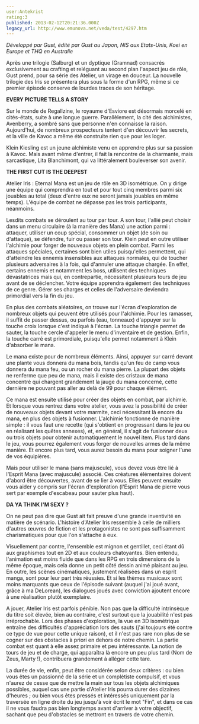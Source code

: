 ```yaml
---
user:Antekrist
rating:3
published: 2013-02-12T20:21:36.000Z
legacy_url: http://www.emunova.net/veda/test/4297.htm
---
```

_Développé par Gust, édité par Gust au Japon, NIS aux Etats-Unis, Koei en Europe et THQ en Australie_  

  

Après une trilogie (Salburg) et un dyptique (Gramnad) consacrés exclusivement au crafting et reléguant au second plan l'aspect jeu de rôle, Gust prend, pour sa série des Atelier, un virage en douceur. La nouvelle trilogie des Iris se présentera plus sous la forme d'un RPG, même si ce premier épisode conserve de lourdes traces de son héritage.  

  

**EVERY PICTURE TELLS A STORY**  

Sur le monde de Regallzine, le royaume d'Esviore est désormais morcelé en cités-états, suite à une longue guerre. Parallèlement, la cité des alchimistes, Avenberry, a sombré sans que personne n'en connaisse la raison. Aujourd'hui, de nombreux prospecteurs tentent d'en découvrir les secrets, et la ville de Kavoc a même été construite rien que pour les loger.  

Klein Kiesling est un jeune alchimiste venu en apprendre plus sur sa passion à Kavoc. Mais avant même d'entrer, il fait la rencontre de la charmante, mais sarcastique, Lita Blanchimont, qui va littéralement bouleverser son avenir.  

  

**THE FIRST CUT IS THE DEEPEST**  

Atelier Iris : Eternal Mana est un jeu de rôle en 3D isométrique. On y dirige une équipe qui comprendra en tout et pour tout cinq membres parmi six jouables au total (deux d'entre eux ne seront jamais jouables en même temps). L'équipe de combat ne dépasse pas les trois participants, néanmoins.  

Lesdits combats se déroulent au tour par tour. A son tour, l'allié peut choisir dans un menu circulaire (à la manière des Mana) une action parmi : attaquer, utiliser un coup spécial, consommer un objet (de soin ou d'attaque), se défendre, fuir ou passer son tour. Klein peut en outre utiliser l'alchimie pour forger de nouveaux objets en plein combat. Parmi les attaques spéciales, certaines sont bien utiles puisqu'elles permettent, qui d'atteindre les ennemis insensibles aux attaques normales, qui de toucher plusieurs adversaires à la fois, qui d'annuler une attaque chargée. En effet, certains ennemis et notamment les boss, utilisent des techniques dévastatrices mais qui, en contrepartie, nécessitent plusieurs tours de jeu avant de se déclencher. Votre équipe apprendra également des techniques de ce genre. Gérer ses charges et celles de l'adversaire deviendra primordial vers la fin du jeu.  

En plus des combats aléatoires, on trouve sur l'écran d'exploration de nombreux objets qui peuvent être utilisés pour l'alchimie. Pour les ramasser, il suffit de passer dessus, ou parfois (eau, tonneaux) d'appuyer sur la touche croix lorsque c'est indiqué à l'écran. La touche triangle permet de sauter, la touche cercle d'appeler le menu d'inventaire et de gestion. Enfin, la touche carré est primordiale, puisqu'elle permet notamment à Klein d'absorber le mana.  

Le mana existe pour de nombreux éléments. Ainsi, appuyer sur carré devant une plante vous donnera du mana bois, tandis qu'un feu de camp vous donnera du mana feu, ou un rocher du mana pierre. La plupart des objets ne renferme que peu de mana, mais il existe des cristaux de mana concentré qui chargent grandement la jauge du mana concerné, cette dernière ne pouvant pas aller au delà de 99 pour chaque élément.   

Ce mana est ensuite utilisé pour créer des objets en combat, par alchimie. Et lorsque vous rentrez dans votre atelier, vous avez la possibilité de créer de nouveaux objets devant votre marmite, ceci nécessitant là encore du mana, en plus des objets à fusionner. L'alchimie fonctionne de manière simple : il vous faut une recette (qui s'obtient en progressant dans le jeu ou en réalisant les quêtes annexes), et, en général, il s'agit de fusionner deux ou trois objets pour obtenir automatiquement le nouvel item. Plus tard dans le jeu, vous pourrez également vous forger de nouvelles armes de la même manière. Et encore plus tard, vous aurez besoin du mana pour soigner l'une de vos équipières.  

Mais pour utiliser le mana (sans majuscule), vous devez vous être lié à l'Esprit Mana (avec majuscule) associé. Ces créatures élémentaires doivent d'abord être découvertes, avant de se lier à vous. Elles peuvent ensuite vous aider y compris sur l'écran d'exploration (l'Esprit Mana de pierre vous sert par exemple d'escabeau pour sauter plus haut).  

  

**DA YA THINK I'M SEXY ?**  

On ne peut pas dire que Gust ait fait preuve d'une grande inventivité en matière de scénario. L'histoire d'Atelier Iris ressemble à celle de milliers d'autres œuvres de fiction et les protagonistes ne sont pas suffisamment charismatiques pour que l'on s'attache à eux.  

Visuellement par contre, l'ensemble est mignon et gentillet, ceci étant dû aux graphismes tout en 2D et aux couleurs chatoyantes. Bien entendu, l'animation est moins fluide que dans les RPG en trois dimensions de la même époque, mais cela donne un petit côté dessin animé plaisant au jeu. En outre, les scènes cinématiques, justement réalisées dans un esprit manga, sont pour leur part très réussies. Et si les thèmes musicaux sont moins marquants que ceux de l'épisode suivant (auquel j'ai joué avant, grâce à ma DeLorean), les dialogues joués avec conviction ajoutent encore à une réalisation plutôt exemplaire.  

A jouer, Atelier Iris est parfois pénible. Non pas que la difficulté intrinsèque du titre soit élevée, bien au contraire, c'est surtout que la jouabilité n'est pas irréprochable. Lors des phases d'exploration, la vue en 3D isométrique entraîne des difficultés d'appréciation lors des sauts (j'ai toujours été contre ce type de vue pour cette unique raison), et il n'est pas rare non plus de se cogner sur des obstacles à priori en dehors de notre chemin. La partie combat est quant à elle assez primaire et peu intéressante. La notion de tours de jeu et de charge, qui apparaîtra là encore un peu plus tard (Nom de Zeus, Marty !), contribuera grandement à alléger cette tare.  

La durée de vie, enfin, peut être considérée selon deux critères : ou bien vous êtes un passionné de la série et un complétiste compulsif, et vous n'aurez de cesse que de mettre la main sur tous les objets alchimiques possibles, auquel cas une partie d'Atelier Iris pourra durer des dizaines d'heures ; ou bien vous êtes pressés et intéressés uniquement par la traversée en ligne droite du jeu jusqu'à voir écrit le mot "Fin", et dans ce cas il ne vous faudra pas bien longtemps avant d'arriver à votre objectif, sachant que peu d'obstacles se mettront en travers de votre chemin.